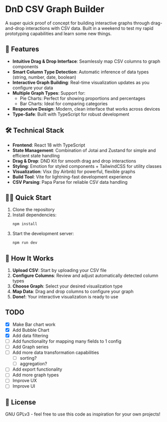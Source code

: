 # DnD CSV Graph Builder

A super quick proof of concept for building interactive graphs through drag-and-drop interactions with CSV data.
Built in a weekend to test my rapid prototyping capabilities and learn some new things.

## 🚀 Features

- **Intuitive Drag & Drop Interface**: Seamlessly map CSV columns to graph components
- **Smart Column Type Detection**: Automatic inference of data types (string, number, date, boolean)
- **Interactive Graph Building**: Real-time visualization updates as you configure your data
- **Multiple Graph Types**: Support for:
  - Pie Charts: Perfect for showing proportions and percentages
  - Bar Charts: Ideal for comparing categories
- **Responsive Design**: Modern, clean interface that works across devices
- **Type-Safe**: Built with TypeScript for robust development

## 🛠️ Technical Stack

- **Frontend**: React 18 with TypeScript
- **State Management**: Combination of Jotai and Zustand for simple and efficient state handling
- **Drag & Drop**: DND Kit for smooth drag and drop interactions
- **Styling**: Emotion for styled components + TailwindCSS for utility classes
- **Visualization**: Visx (by Airbnb) for powerful, flexible graphs
- **Build Tool**: Vite for lightning-fast development experience
- **CSV Parsing**: Papa Parse for reliable CSV data handling

## 🏃‍♂️ Quick Start

1. Clone the repository
2. Install dependencies:
   ```bash
   npm install
   ```
3. Start the development server:
   ```bash
   npm run dev
   ```

## 🎯 How It Works

1. **Upload CSV**: Start by uploading your CSV file
2. **Configure Columns**: Review and adjust automatically detected column types
3. **Choose Graph**: Select your desired visualization type
4. **Map Data**: Drag and drop columns to configure your graph
5. **Done!**: Your interactive visualization is ready to use

## TODO

- [x] Make Bar chart work
- [x] Add Bubble Chart
- [x] Add data filtering
- [ ] Add functionality for mapping many fields to 1 config
- [ ] Add Graph series
- [ ] Add more data transformation capabilities
  - [ ] sorting?
  - [ ] aggregation?
- [ ] Add export functionality
- [ ] Add more graph types
- [ ] Improve UX
- [ ] Improve UI

## 📝 License

GNU GPLv3 - feel free to use this code as inspiration for your own projects!
